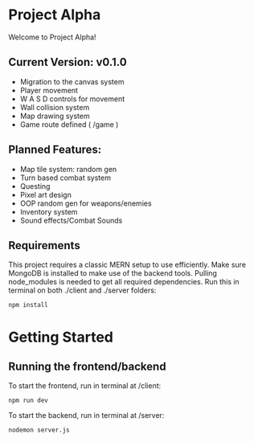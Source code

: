 # Project Alpha

Welcome to Project Alpha!

## Current Version: v0.1.0

- Migration to the canvas system
- Player movement
- W A S D controls for movement
- Wall collision system
- Map drawing system
- Game route defined ( /game )

## Planned Features:

- Map tile system: random gen
- Turn based combat system
- Questing
- Pixel art design
- OOP random gen for weapons/enemies
- Inventory system
- Sound effects/Combat Sounds

## Requirements

This project requires a classic MERN setup to use efficiently.
Make sure MongoDB is installed to make use of the backend tools.
Pulling node_modules is needed to get all required dependencies.
Run this in terminal on both ./client and ./server folders:

```
npm install
```

# Getting Started

## Running the frontend/backend

To start the frontend, run in terminal at /client:

```
npm run dev
```

To start the backend, run in terminal at /server:

```
nodemon server.js
```
